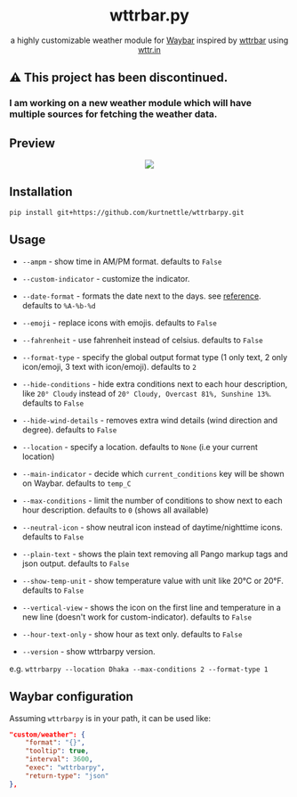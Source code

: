 <h1 align="center"> wttrbar.py </h1>
<p align="center"> a highly customizable weather module for <a href="https://github.com/Alexays/Waybar/">Waybar</a> inspired by <a href="https://github.com/bjesus/wttrbar">wttrbar</a> using <a href="https://wttr.in/">wttr.in</a>
</p>

## ⚠️ This project has been discontinued.
### I am working on a new weather module which will have multiple sources for fetching the weather data.

## Preview 
<p align="center">
<img src="https://github.com/kurtnettle/wttrbarpy/assets/89929240/d093b739-e707-4646-b432-0c409a585a6a"/>
</p>

## Installation

`pip install git+https://github.com/kurtnettle/wttrbarpy.git`

## Usage

- `--ampm` - show time in AM/PM format. defaults to `False`
- `--custom-indicator` - customize the indicator.
- `--date-format` - formats the date next to the days. see [reference](https://docs.python.org/3/library/datetime.html#strftime-and-strptime-format-codes). defaults to `%A-%b-%d`
- `--emoji` - replace icons with emojis. defaults to `False`
- `--fahrenheit` - use fahrenheit instead of celsius. defaults to `False`
- `--format-type` - specify the global output format type (1 only text,  2 only icon/emoji, 3 text with icon/emoji). defaults to `2`
- `--hide-conditions` - hide extra conditions next to each hour description, like `20° Cloudy` instead of `20° Cloudy, Overcast 81%, Sunshine 13%`. defaults to `False`
- `--hide-wind-details` - removes extra wind details (wind direction and degree). defaults to `False`

- `--location` - specify a location. defaults to `None` (i.e your current location)
- `--main-indicator` - decide which `current_conditions` key will be shown on Waybar. defaults to `temp_C`
- `--max-conditions` - limit the number of conditions to show next to each hour description. defaults to `0` (shows all available)
- `--neutral-icon` - show neutral icon instead of daytime/nighttime icons. defaults to `False`
- `--plain-text` - shows the plain text removing all Pango markup tags and json output. defaults to `False`
- `--show-temp-unit` - show temperature value with unit like 20°C or 20°F. defaults to `False` 
- `--vertical-view` - shows the icon on the first line and temperature in a new line (doesn't work for custom-indicator). defaults to `False`
- `--hour-text-only` - show hour as text only. defaults to `False`
- `--version` - show wttrbarpy version.

e.g. `wttrbarpy --location Dhaka --max-conditions 2 --format-type 1`


## Waybar configuration

Assuming `wttrbarpy` is in your path, it can be used like:
```json
"custom/weather": {
    "format": "{}",
    "tooltip": true,
    "interval": 3600,
    "exec": "wttrbarpy",
    "return-type": "json"
},
```
